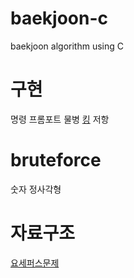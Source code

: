 # baekjoon-c
baekjoon algorithm using C

# 구현
명령 프롬포트
물병
[킹](https://codingwiths.tistory.com/170) 저항

# bruteforce
숫자 정사각형

# 자료구조
[요세퍼스문제](https://codingwiths.tistory.com/161)
